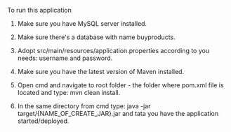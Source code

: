 To run this application

1. Make sure you have MySQL server installed.

2. Make sure there's a database with name buyproducts.

3. Adopt src/main/resources/application.properties according to you needs: username and password.

3. Make sure you have the latest version of Maven installed.

4. Open cmd and navigate to root folder - the folder where pom.xml file is located and type: mvn clean install.

5. In the same directory from cmd type: java -jar target/{NAME_OF_CREATE_JAR}.jar and tata you have the application started/deployed.

